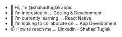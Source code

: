 - 👋 Hi, I’m @shahadtuglakappic
- 👀 I’m interested in ... Coding & Development
- 🌱 I’m currently learning ... React Native
- 💞️ I’m looking to collaborate on ... App Development
- 📫 How to reach me ... Linkedin - Shahad Tuglak


<!---
shahadtuglakappic/shahadtuglakappic is a ✨ special ✨ repository because its `README.md` (this file) appears on your GitHub profile.
You can click the Preview link to take a look at your changes.
--->
